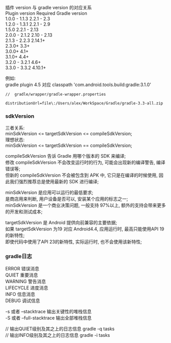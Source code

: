插件 version 与 gradle version 的对应关系  
Plugin version         Required Gradle version  
1.0.0 - 1.1.3                 2.2.1 - 2.3  
1.2.0 - 1.3.1                 2.2.1 - 2.9  
1.5.0                              2.2.1 - 2.13  
2.0.0 - 2.1.2                 2.10 - 2.13  
2.1.3 - 2.2.3                 2.14.1+  
2.3.0+                            3.3+  
3.0.0+                            4.1+   
3.1.0+                            4.4+  
3.2.0 - 3.2.1                 4.6+  
3.3.0 - 3.3.2                 4.10.1+  


例如:  
gradle plugin 4.5 对应 classpath 'com.android.tools.build:gradle:3.1.0'  


```
//  gradle/wrapper/gradle-wrapper.properties  

distributionUrl=file\:/Users/alex/WorkSpace/Gradle/gradle-3.3-all.zip  
```

### sdkVersion  
三者关系:  
minSdkVersion <= targetSdkVersion <= compileSdkVersion;  
理想状态:  
minSdkVersion <= targetSdkVersion == compileSdkVersion;  

compileSdkVersion 告诉 Gradle 用哪个版本的 SDK 来编译;  
修改 compileSdkVersion 不会改变运行时的行为, 可能会出现新的编译警告, 编译错误等;  
但新的 compileSdkVersion 不会被包含到 APK 中, 它只是在编译的时候使用, 因此我们强烈推荐总是使用最新的 SDK 进行编译;  

minSdkVersion 是应用可以运行的最低要求;  
是商店用来判断, 用户设备是否可以, 安装某个应用的标志之一;  
minSdkVersion 是一个商业决策问题, 一般支持 97%以上, 额外的支持会带来更多的开发和测试成本;  

targetSdkVersion 是 Android 提供向前兼容的主要依据;  
如果 targetSdkVersion 为19 对应 Android4.4, 应用运行时, 最高只能使用API 19的新特性;  
即使代码中使用了API 23的新特性, 实际运行时, 也不会使用该新特性;  

### gradle日志  
ERROR	          错误消息  
QUIET	              重要消息  
WARNING	      警告消息  
LIFECYCLE	      进度消息  
INFO	              信息消息  
DEBUG	          调试信息  

-s 或者 –stacktrace	          输出关键性的堆栈信息  
-S 或者 –full-stacktrace	  输出全部堆栈信息  

//  输出QUIET级别及其之上的日志信息
gradle -q tasks  
//  输出INFO级别及其之上的日志信息
gradle -i tasks  


